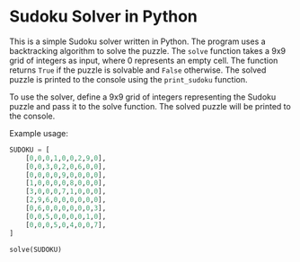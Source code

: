 # Sudoku Solver in Python
This is a simple Sudoku solver written in Python. The program uses a backtracking algorithm to solve the puzzle. The `solve` function takes a 9x9 grid of integers as input, where 0 represents an empty cell. The function returns `True` if the puzzle is solvable and `False` otherwise. The solved puzzle is printed to the console using the `print_sudoku` function.

To use the solver, define a 9x9 grid of integers representing the Sudoku puzzle and pass it to the solve function. The solved puzzle will be printed to the console.

Example usage:

```python
SUDOKU = [
    [0,0,0,1,0,0,2,9,0],
    [0,0,3,0,2,0,6,0,0],
    [0,0,0,0,9,0,0,0,0],
    [1,0,0,0,0,8,0,0,0],
    [3,0,0,0,7,1,0,0,0],
    [2,9,6,0,0,0,0,0,0],
    [0,6,0,0,0,0,0,0,3],
    [0,0,5,0,0,0,0,1,0],
    [0,0,0,5,0,4,0,0,7],
]

solve(SUDOKU)

```
